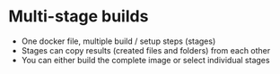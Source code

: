 # Multi-stage builds

* One docker file, multiple build / setup steps (stages)
* Stages can copy results (created files and folders) from each other
* You can either build the complete image or select individual stages


